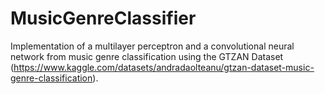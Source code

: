 # MusicGenreClassifier
Implementation of a multilayer perceptron and a convolutional neural network from music genre classification using the GTZAN Dataset (https://www.kaggle.com/datasets/andradaolteanu/gtzan-dataset-music-genre-classification).
